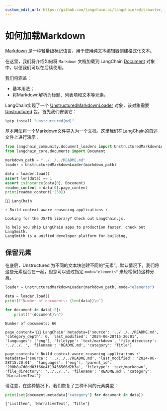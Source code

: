 ```yaml
---
custom_edit_url: https://github.com/langchain-ai/langchain/edit/master/docs/docs/how_to/document_loader_markdown.ipynb
---
```


# 如何加载Markdown

[Markdown](https://en.wikipedia.org/wiki/Markdown) 是一种轻量级标记语言，用于使用纯文本编辑器创建格式化文本。

在这里，我们将介绍如何将 `Markdown` 文档加载到 LangChain [Document](https://api.python.langchain.com/en/latest/documents/langchain_core.documents.base.Document.html#langchain_core.documents.base.Document) 对象中，以便我们可以在后续使用。

我们将涵盖：

- 基本用法；
- 将Markdown解析为标题、列表项和文本等元素。

LangChain实现了一个 [UnstructuredMarkdownLoader](https://api.python.langchain.com/en/latest/document_loaders/langchain_community.document_loaders.markdown.UnstructuredMarkdownLoader.html) 对象，该对象需要 [Unstructured](https://unstructured-io.github.io/unstructured/) 包。首先我们安装它：

```python
%pip install "unstructured[md]"
```

基本用法将一个Markdown文件导入为一个文档。这里我们在LangChain的自述文件上进行演示：

```python
from langchain_community.document_loaders import UnstructuredMarkdownLoader
from langchain_core.documents import Document

markdown_path = "../../../README.md"
loader = UnstructuredMarkdownLoader(markdown_path)

data = loader.load()
assert len(data) == 1
assert isinstance(data[0], Document)
readme_content = data[0].page_content
print(readme_content[:250])
```
```output
🦜️🔗 LangChain

⚡ Build context-aware reasoning applications ⚡

Looking for the JS/TS library? Check out LangChain.js.

To help you ship LangChain apps to production faster, check out LangSmith. 
LangSmith is a unified developer platform for building,
```

## 保留元素

在底层，Unstructured 为不同的文本块创建不同的“元素”。默认情况下，我们将这些元素组合在一起，但您可以通过指定 `mode="elements"` 来轻松保持这种分离。

```python
loader = UnstructuredMarkdownLoader(markdown_path, mode="elements")

data = loader.load()
print(f"Number of documents: {len(data)}\n")

for document in data[:2]:
    print(f"{document}\n")
```
```output
Number of documents: 66

page_content='🦜️🔗 LangChain' metadata={'source': '../../../README.md', 'category_depth': 0, 'last_modified': '2024-06-28T15:20:01', 'languages': ['eng'], 'filetype': 'text/markdown', 'file_directory': '../../..', 'filename': 'README.md', 'category': 'Title'}

page_content='⚡ Build context-aware reasoning applications ⚡' metadata={'source': '../../../README.md', 'last_modified': '2024-06-28T15:20:01', 'languages': ['eng'], 'parent_id': '200b8a7d0dd03f66e4f13456566d2b3a', 'filetype': 'text/markdown', 'file_directory': '../../..', 'filename': 'README.md', 'category': 'NarrativeText'}
```
请注意，在这种情况下，我们恢复了三种不同的元素类型：

```python
print(set(document.metadata["category"] for document in data))
```
```output
{'ListItem', 'NarrativeText', 'Title'}
```